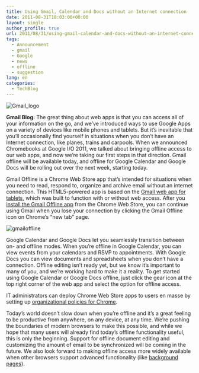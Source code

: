```yaml
---
title: Using Gmail, Calendar and Docs without an Internet connection
date: 2011-08-31T18:03:00+00:00
layout: single
author_profile: true
url: 2011/08/31/using-gmail-calendar-and-docs-without-an-internet-connection/
tags:
  - Announcement
  - gmail
  - Google
  - news
  - offline
  - suggestion
lang: en
categories: 
  - TechBlog
---
```

![Gmail_logo](http://4.bp.blogspot.com/-iYQOzf2cIIA/Tl5wEg7akdI/AAAAAAAAEAI/42xHHHpDx04/s1600/Gmail_logo.png)

**Gmail Blog:** The great thing about web apps is that you can access all of your information on the go, and we’ve introduced ways to use Google Apps on a variety of devices like mobile phones and tablets. But it’s inevitable that you’ll occasionally find yourself in situations when you don’t have an Internet connection, like planes, trains and carpools. When we announced Chromebooks at Google I/O 2011, we talked about bringing offline access to our web apps, and now we’re taking our first steps in that direction. Gmail offline will be available today, and offline for Google Calendar and Google Docs will be rolling out over the next week, starting today.

Gmail Offline is a Chrome Web Store app that’s intended for situations when you need to read, respond to, organize and archive email without an internet connection. This HTML5-powered app is based on the [Gmail web app for tablets](http://gmailblog.blogspot.com/2010/04/gmail-on-ipad.html), which was built to function with or without web access. After you [install the Gmail Offline app](https://chrome.google.com/webstore/detail/ejidjjhkpiempkbhmpbfngldlkglhimk) from the Chrome Web Store, you can continue using Gmail when you lose your connection by clicking the Gmail Offline icon on Chrome’s “new tab” page.

![gmailoffline](http://3.bp.blogspot.com/-nlqv3MxEjow/Tl5vk4w9kFI/AAAAAAAAEAE/VO3bIPJxOuQ/s400/gmailoffline.png)

Google Calendar and Google Docs let you seamlessly transition between on- and offline modes. When you’re offline in Google Calendar, you can view events from your calendars and RSVP to appointments. With Google Docs you can view documents and spreadsheets when you don’t have a connection. Offline editing isn’t ready yet, but we know it’s important to many of you, and we’re working hard to make it a reality. To get started using Google Calendar or Google Docs offline, just click the gear icon at the top right corner of the web app and select the option for offline access.

IT administrators can deploy Chrome Web Store apps to users en masse by setting up [organizational policies for Chrome](http://www.chromium.org/administrators/policy-list-3#ExtensionInstallForcelist).

Today’s world doesn’t slow down when you’re offline and it’s a great feeling to be productive from anywhere, on any device, at any time. We’re pushing the boundaries of modern browsers to make this possible, and while we hope that many users will already find today’s offline functionality useful, this is only the beginning. Support for offline document editing and customizing the amount of email to be synchronized will be coming in the future. We also look forward to making offline access more widely available when other browsers support advanced functionality (like [background pages](http://blog.chromium.org/2011/02/amping-up-chromes-background-feature.html)).
